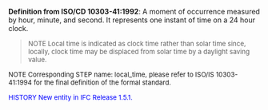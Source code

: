 ﻿**Definition from ISO/CD 10303-41:1992**: A moment of occurrence measured by hour, minute, and second. It represents one instant of time on a 24 hour clock.

> <font size="-1">NOTE Local time is indicated as clock time rather than solar time since, locally, 
clock time may be displaced from solar time by a daylight saving value.
</font>

> <font size="-1">
  NOTE Corresponding STEP name: local_time, please refer to ISO/IS 10303-41:1994
  for the final definition of the formal standard.
</font>

> <font size="-1" color="#0000FF">
  HISTORY New entity in IFC Release 1.5.1.
</font>
